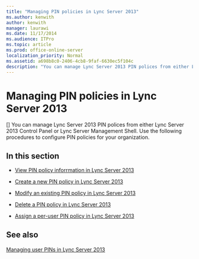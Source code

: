 ```yaml
---
title: "Managing PIN policies in Lync Server 2013"
ms.author: kenwith
author: kenwith
manager: laurawi
ms.date: 11/17/2014
ms.audience: ITPro
ms.topic: article
ms.prod: office-online-server
localization_priority: Normal
ms.assetid: a698b8c0-2406-4cb8-9faf-6630ec5f104c
description: "You can manage Lync Server 2013 PIN polices from either Lync Server 2013 Control Panel or Lync Server Management Shell. Use the following procedures to configure PIN policies for your organization."
---
```


# Managing PIN policies in Lync Server 2013
[]
You can manage Lync Server 2013 PIN polices from either Lync Server 2013 Control Panel or Lync Server Management Shell. Use the following procedures to configure PIN policies for your organization.
  
## In this section

- [View PIN policy inforrmation in Lync Server 2013](view-pin-policy-inforrmation.md)
    
- [Create a new PIN policy in Lync Server 2013](create-a-new-pin-policy.md)
    
- [Modify an existing PIN policy in Lync Server 2013](modify-an-existing-pin-policy.md)
    
- [Delete a PIN policy in Lync Server 2013](delete-a-pin-policy.md)
    
- [Assign a per-user PIN policy in Lync Server 2013](assign-a-per-user-pin-policy.md)
    
## See also

#### 

[Managing user PINs in Lync Server 2013](managing-user-pins.md)

